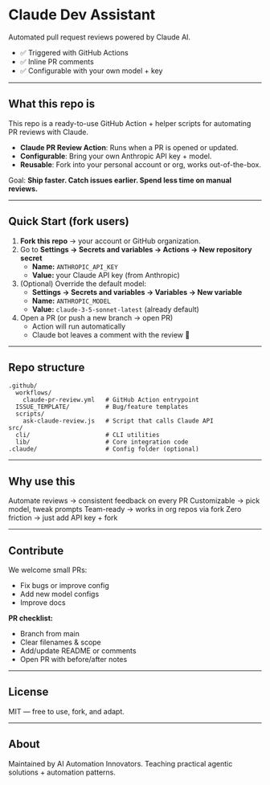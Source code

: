 # Claude Dev Assistant

Automated pull request reviews powered by Claude AI.

- ✅ Triggered with GitHub Actions
- ✅ Inline PR comments
- ✅ Configurable with your own model + key

***

## What this repo is

This repo is a ready-to-use GitHub Action + helper scripts for automating PR reviews with Claude.

- **Claude PR Review Action**: Runs when a PR is opened or updated.
- **Configurable**: Bring your own Anthropic API key + model.
- **Reusable**: Fork into your personal account or org, works out-of-the-box.

Goal: **Ship faster. Catch issues earlier. Spend less time on manual reviews.**

***

## Quick Start (fork users)

1. **Fork this repo** → your account or GitHub organization.
2. Go to **Settings → Secrets and variables → Actions → New repository secret**
    - **Name:** `ANTHROPIC_API_KEY`
    - **Value:** your Claude API key (from Anthropic)
3. (Optional) Override the default model:
    - **Settings → Secrets and variables → Variables → New variable**
    - **Name:** `ANTHROPIC_MODEL`
    - **Value:** `claude-3-5-sonnet-latest` (already default)
4. Open a PR (or push a new branch → open PR)
    - Action will run automatically
    - Claude bot leaves a comment with the review 🎉

***

## Repo structure

```text
.github/
  workflows/
    claude-pr-review.yml   # GitHub Action entrypoint
  ISSUE_TEMPLATE/          # Bug/feature templates
  scripts/
    ask-claude-review.js   # Script that calls Claude API
src/
  cli/                     # CLI utilities
  lib/                     # Core integration code
.claude/                   # Config folder (optional)
```


***

## Why use this

Automate reviews → consistent feedback on every PR
Customizable → pick model, tweak prompts
Team-ready → works in org repos via fork
Zero friction → just add API key + fork

***

## Contribute

We welcome small PRs:

- Fix bugs or improve config
- Add new model configs
- Improve docs

**PR checklist:**

- Branch from main
- Clear filenames \& scope
- Add/update README or comments
- Open PR with before/after notes

***

## License

MIT — free to use, fork, and adapt.

***

## About

Maintained by AI Automation Innovators.
Teaching practical agentic solutions + automation patterns.

